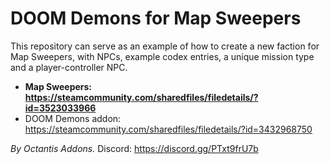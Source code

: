 # DOOM Demons for Map Sweepers

This repository can serve as an example of how to create a new faction for Map Sweepers, with NPCs, example codex entries, a unique mission type and a player-controller NPC.

* **Map Sweepers: https://steamcommunity.com/sharedfiles/filedetails/?id=3523033966**
* DOOM Demons addon: https://steamcommunity.com/sharedfiles/filedetails/?id=3432968750

*By Octantis Addons.*
Discord: https://discord.gg/PTxt9frU7b
